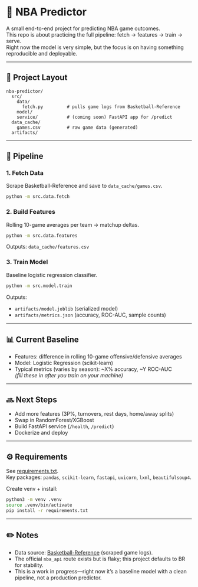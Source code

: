 # 🏀 NBA Predictor

A small end-to-end project for predicting NBA game outcomes.  
This repo is about practicing the full pipeline: fetch → features → train → serve.  
Right now the model is very simple, but the focus is on having something reproducible and deployable.

---

## 📂 Project Layout

```
nba-predictor/
  src/
    data/
      fetch.py         # pulls game logs from Basketball-Reference
    model/
    service/           # (coming soon) FastAPI app for /predict
  data_cache/
    games.csv          # raw game data (generated)
  artifacts/
```

---

## 🚀 Pipeline

### 1. Fetch Data
Scrape Basketball-Reference and save to `data_cache/games.csv`.

```bash
python -m src.data.fetch
```

### 2. Build Features
Rolling 10-game averages per team → matchup deltas.

```bash
python -m src.data.features
```

Outputs: `data_cache/features.csv`

### 3. Train Model
Baseline logistic regression classifier.

```bash
python -m src.model.train
```

Outputs:  
- `artifacts/model.joblib` (serialized model)  
- `artifacts/metrics.json` (accuracy, ROC-AUC, sample counts)

---

## 📊 Current Baseline
- Features: difference in rolling 10-game offensive/defensive averages  
- Model: Logistic Regression (scikit-learn)  
- Typical metrics (varies by season): ~X% accuracy, ~Y ROC-AUC  
  *(fill these in after you train on your machine)*

---

## 🔜 Next Steps
- Add more features (3P%, turnovers, rest days, home/away splits)  
- Swap in RandomForest/XGBoost  
- Build FastAPI service (`/health`, `/predict`)  
- Dockerize and deploy  

---

## ⚙️ Requirements
See [requirements.txt](requirements.txt).  
Key packages: `pandas`, `scikit-learn`, `fastapi`, `uvicorn`, `lxml`, `beautifulsoup4`.

Create venv + install:
```bash
python3 -m venv .venv
source .venv/bin/activate
pip install -r requirements.txt
```

---

## ✏️ Notes
- Data source: [Basketball-Reference](https://www.basketball-reference.com/) (scraped game logs).  
- The official `nba_api` route exists but is flaky; this project defaults to BR for stability.  
- This is a work in progress—right now it’s a baseline model with a clean pipeline, not a production predictor.
